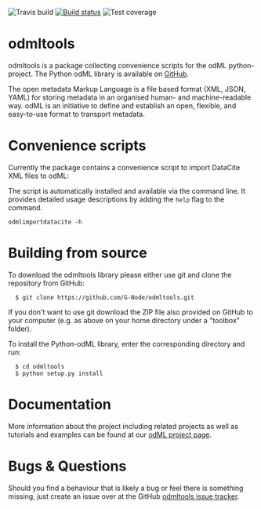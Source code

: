 ![Travis build](https://travis-ci.org/G-Node/odmltools.svg?branch=master)
[![Build status](https://ci.appveyor.com/api/projects/status/oo5lxr6h4pfc9ly7/branch/master?svg=true)](https://ci.appveyor.com/project/G-Node/odmltools/branch/master)
![Test coverage](https://coveralls.io/repos/github/G-Node/odmltools/badge.svg?branch=master)

# odmltools

odmltools is a package collecting convenience scripts for the odML python-project.
The Python odML library is available on [GitHub](https://github.com/G-Node/python-odml).

The open metadata Markup Language is a file based format (XML, JSON, YAML) for storing
metadata in an organised human- and machine-readable way. odML is an initiative to define
and establish an open, flexible, and easy-to-use format to transport metadata.

# Convenience scripts

Currently the package contains a convenience script to import DataCite XML files to odML: 

The script is automatically installed and available via the command line. It provides 
detailed usage descriptions by adding the `help` flag to the command.

    odmlimportdatacite -h

# Building from source

To download the odmltools library please either use git and clone
the repository from GitHub:

```
  $ git clone https://github.com/G-Node/odmltools.git
```

If you don't want to use git download the ZIP file also provided on
GitHub to your computer (e.g. as above on your home directory under a "toolbox"
folder).

To install the Python-odML library, enter the corresponding directory and run:

```
  $ cd odmltools
  $ python setup.py install
```

# Documentation

More information about the project including related projects as well as tutorials and
examples can be found at our [odML project page](https://g-node.github.io/python-odml).

# Bugs & Questions

Should you find a behaviour that is likely a bug or feel there is something missing,
just create an issue over at the GitHub [odmltools issue tracker](
https://github.com/G-Node/odmltools/issues).

